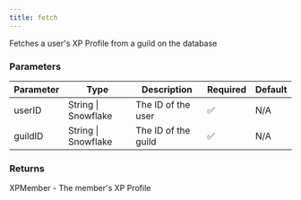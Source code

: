 ```yaml
---
title: fetch
---
```


Fetches a user's XP Profile from a guild on the database

### Parameters

| Parameter | Type | Description | Required | Default |
|-----------|------|-------------|----------|---------|
|userID|String \| Snowflake|The ID of the user|✅|N/A|
|guildID|String \| Snowflake|The ID of the guild|✅|N/A|


### Returns

XPMember - The member's XP Profile
